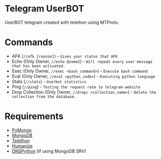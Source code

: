 # Telegram UserBOT
UserBOT telegram created with telethon using MTProto.

# Commands
- AFK (`//afk [reason]`) - `Gives your status that AFK`
- Echo (Only Owner, `//echo @some1`) - `Will repeat every user message that has been activated.`
- Exec (Only Owner, `//exec <bash_command>`) - `Execute bash command`
- Eval (Only Owner, `//eval <python_code>`) - `Executing python language`
- Stats (`//stats`) - `Userbot statistics`
- Ping (`//ping`) - `Testing the request rate to telegram website`
- Drop Collection (Only Owner, `//dropc <collection_name>`) - `Delete the collection from the database.`

# Requirements
- [PyMongo](https://pypi.org/pypi/pymongo)
- [MongoDB](https://mongodb.org)
- [Telethon](https://pypi.org/pypi/telethon)
- [Humanize](https://pypi.org/pypi/humanize)
- [DNSPython](https://pypi.org/pypi/dnspython) (If using MongoDB SRV)